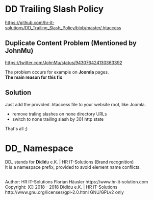 # DD Trailing Slash Policy

https://github.com/hr-it-solutions/DD_Trailing_Slash_Policy/blob/master/.htaccess<br>

## Duplicate Content Problem (Mentioned by JohnMu)
https://twitter.com/JohnMu/status/943076424130363392<br>

The problem occurs for example on **Joomla** pages.<br>
**The main reason for this fix**

## Solution
Just add the provided .htaccess file to your website root, like Joomla.

- remove traling slashes on none directory URLs
- switch to none trailing slash by 301 http state

That's all ;)

# DD_ Namespace
DD_ stands for  **D**idl**d**u e.K. | HR IT-Solutions (Brand recognition)                   <br>
It is a namespace prefix, provided to avoid element name conflicts.

<br>
Author: HR IT-Solutions Florian Häusler https://www.hr-it-solution.com                      <br>
Copyright: (C) 2018 - 2018 Didldu e.K. | HR IT-Solutions                                    <br>
http://www.gnu.org/licenses/gpl-2.0.html GNU/GPLv2 only
